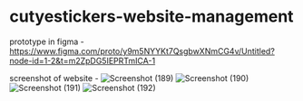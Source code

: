 # cutyestickers-website-management
prototype in figma - https://www.figma.com/proto/y9m5NYYKt7QsgbwXNmCG4v/Untitled?node-id=1-2&t=m2ZpDG5IEPRTmICA-1


screenshot of website -
![Screenshot (189)](https://github.com/user-attachments/assets/5f1b104c-3a30-444c-8d1a-efedc5e1d3a8)
![Screenshot (190)](https://github.com/user-attachments/assets/c1a658a6-ab9d-41e6-8943-deae6c3ff8ae)
![Screenshot (191)](https://github.com/user-attachments/assets/b3d45387-cf3f-4bad-8586-42845ac15f71)
![Screenshot (192)](https://github.com/user-attachments/assets/68e9179c-9ea3-4f29-bc92-d29e391c3827)
